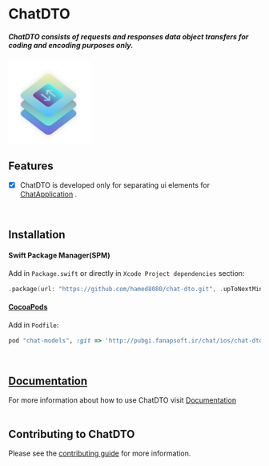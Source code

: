 # ChatDTO

<h5>ChatDTO consists of requests and responses data object transfers for coding and encoding purposes only.</h5>

<img src="https://github.com/hamed8080/chat-dto/raw/main/images/icon.png"  width="164" height="164">

## Features

- [x] ChatDTO is developed only for separating ui elements for [ChatApplication](https://github.com/hamed8080/chat-application) .
<br/>

## Installation

#### Swift Package Manager(SPM) 

Add in `Package.swift` or directly in `Xcode Project dependencies` section:

```swift
.package(url: "https://github.com/hamed8080/chat-dto.git", .upToNextMinor(from: "1.0.1")),
```

#### [CocoaPods](https://cocoapods.org) 

Add in `Podfile`:

```ruby
pod "chat-models", :git => 'http://pubgi.fanapsoft.ir/chat/ios/chat-dto.git', :tag => '1.0.1'
```
<br/>

## [Documentation](https://hamed8080.github.io/chat-dto/documentation/chatdto/)
For more information about how to use ChatDTO visit [Documentation](https://hamed8080.github.io/chat-dto/documentation/chatdto/) 
<br/>
<br/>

## Contributing to ChatDTO
Please see the [contributing guide](/CONTRIBUTING.md) for more information.

<!-- Copyright (c) 2021-2022 Apple Inc and the Swift Project authors. All Rights Reserved. -->
